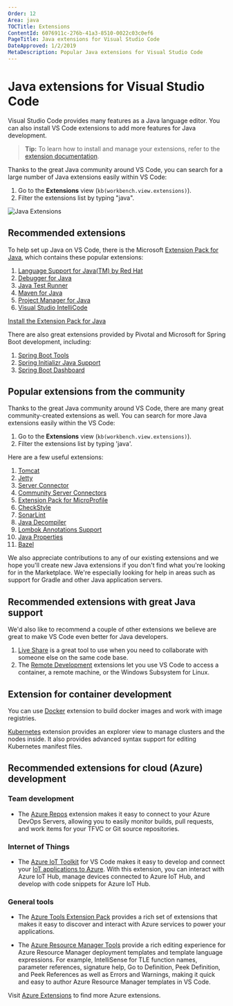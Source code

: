 ```yaml
---
Order: 12
Area: java
TOCTitle: Extensions
ContentId: 6076911c-276b-41a3-8510-0022c03c0ef6
PageTitle: Java extensions for Visual Studio Code
DateApproved: 1/2/2019
MetaDescription: Popular Java extensions for Visual Studio Code
---
```

# Java extensions for Visual Studio Code

Visual Studio Code provides many features as a Java language editor. You can also install VS Code extensions to add more features for Java development.

> **Tip:** To learn how to install and manage your extensions, refer to the [extension documentation](/docs/editor/extension-marketplace.md).

Thanks to the great Java community around VS Code, you can search for a large number of Java extensions easily within VS Code:

1. Go to the **Extensions** view (`kb(workbench.view.extensions)`).
2. Filter the extensions list by typing "java".

![Java Extensions](images/extensions/extensions.png)

## Recommended extensions

To help set up Java on VS Code, there is the Microsoft [Extension Pack for Java](https://marketplace.visualstudio.com/items?itemName=vscjava.vscode-java-pack), which contains these popular extensions:

1. [Language Support for Java(TM) by Red Hat](https://marketplace.visualstudio.com/items?itemName=redhat.java)
2. [Debugger for Java](https://marketplace.visualstudio.com/items?itemName=vscjava.vscode-java-debug)
3. [Java Test Runner](https://marketplace.visualstudio.com/items?itemName=vscjava.vscode-java-test)
4. [Maven for Java](https://marketplace.visualstudio.com/items?itemName=vscjava.vscode-maven)
5. [Project Manager for Java](https://marketplace.visualstudio.com/items?itemName=vscjava.vscode-java-dependency)
6. [Visual Studio IntelliCode](https://marketplace.visualstudio.com/items?itemName=VisualStudioExptTeam.vscodeintellicode)

<a class="tutorial-install-extension-btn" href="vscode:extension/vscjava.vscode-java-pack">Install the Extension Pack for Java</a>

There are also great extensions provided by Pivotal and Microsoft for Spring Boot development, including:

1. [Spring Boot Tools](https://marketplace.visualstudio.com/items?itemName=Pivotal.vscode-spring-boot)
2. [Spring Initializr Java Support](https://marketplace.visualstudio.com/items?itemName=vscjava.vscode-spring-initializr)
3. [Spring Boot Dashboard](https://marketplace.visualstudio.com/items?itemName=vscjava.vscode-spring-boot-dashboard)

## Popular extensions from the community

Thanks to the great Java community around VS Code, there are many great community-created extensions as well. You can search for more Java extensions easily within the VS Code:

1. Go to the **Extensions** view (`kb(workbench.view.extensions)`).
2. Filter the extensions list by typing 'java'.

Here are a few useful extensions:

1. [Tomcat](https://marketplace.visualstudio.com/items?itemName=adashen.vscode-tomcat)
2. [Jetty](https://marketplace.visualstudio.com/items?itemName=SummerSun.vscode-jetty)
3. [Server Connector](https://marketplace.visualstudio.com/items?itemName=redhat.vscode-server-connector)
4. [Community Server Connectors](https://marketplace.visualstudio.com/items?itemName=redhat.vscode-community-server-connector)
5. [Extension Pack for MicroProfile](https://marketplace.visualstudio.com/items?itemName=MicroProfile-Community.vscode-microprofile-pack)
6. [CheckStyle](https://marketplace.visualstudio.com/items?itemName=shengchen.vscode-checkstyle)
7. [SonarLint](https://marketplace.visualstudio.com/items?itemName=SonarSource.sonarlint-vscode)
8. [Java Decompiler](https://marketplace.visualstudio.com/items?itemName=dgileadi.java-decompiler)
9. [Lombok Annotations Support](https://marketplace.visualstudio.com/items?itemName=GabrielBB.vscode-lombok)
10. [Java Properties](https://marketplace.visualstudio.com/items?itemName=ithildir.java-properties)
11. [Bazel](https://marketplace.visualstudio.com/items?itemName=BazelBuild.vscode-bazel)

We also appreciate contributions to any of our existing extensions and we hope you'll create new Java extensions if you don't find what you're looking for in the Marketplace. We're especially looking for help in areas such as support for Gradle and other Java application servers.

## Recommended extensions with great Java support

We'd also like to recommend a couple of other extensions we believe are great to make VS Code even better for Java developers.

1. [Live Share](https://marketplace.visualstudio.com/items?itemName=MS-vsliveshare.vsliveshare) is a great tool to use when you need to collaborate with someone else on the same code base.
2. The [Remote Development](/docs/remote/remote-overview.md) extensions let you use VS Code to access a container, a remote machine, or the Windows Subsystem for Linux.

## Extension for container development

You can use [Docker](https://marketplace.visualstudio.com/items?itemName=ms-azuretools.vscode-docker) extension to build docker images and work with image registries.

[Kubernetes](https://marketplace.visualstudio.com/items?itemName=ms-kubernetes-tools.vscode-kubernetes-tools) extension provides an explorer view to manage clusters and the nodes inside. It also provides advanced syntax support for editing Kubernetes manifest files.

## Recommended extensions for cloud (Azure) development

### Team development

* The [Azure Repos](https://marketplace.visualstudio.com/items?itemName=ms-vsts.team) extension makes it easy to connect to your Azure DevOps Servers, allowing you to easily monitor builds, pull requests, and work items for your TFVC or Git source repositories.

### Internet of Things

* The [Azure IoT Toolkit](https://marketplace.visualstudio.com/items?itemName=vsciot-vscode.azure-iot-toolkit) for VS Code makes it easy to develop and connect your [IoT applications to Azure](https://docs.microsoft.com//azure/index#pivot=services&panel=iot). With this extension, you can interact with Azure IoT Hub, manage devices connected to Azure IoT Hub, and develop with code snippets for Azure IoT Hub.

### General tools

* The [Azure Tools Extension Pack](https://marketplace.visualstudio.com/items?itemName=ms-vscode.vscode-node-azure-pack) provides a rich set of extensions that makes it easy to discover and interact with Azure services to power your applications.

* The [Azure Resource Manager Tools](https://marketplace.visualstudio.com/items?itemName=msazurermtools.azurerm-vscode-tools) provide a rich editing experience for Azure Resource Manager deployment templates and template language expressions. For example, IntelliSense for TLE function names, parameter references, signature help, Go to Definition, Peek Definition, and Peek References as well as Errors and Warnings, making it quick and easy to author Azure Resource Manager templates in VS Code.

Visit [Azure Extensions](/docs/azure/extensions.md) to find more Azure extensions.
